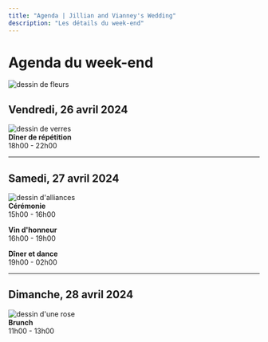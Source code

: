 ```yaml
---
title: "Agenda | Jillian and Vianney's Wedding"
description: "Les détails du week-end"
---
```


# Agenda du week-end

![dessin de fleurs](/img/schedule/flowers.svg)

## Vendredi, 26 avril 2024

![dessin de verres](/img/schedule/glasses.svg)\
**Dîner de répétition**\
18h00 - 22h00

---

## Samedi, 27 avril 2024

![dessin d'alliances](/img/schedule/rings.svg)\
**Cérémonie**\
15h00 - 16h00

**Vin d'honneur**\
16h00 - 19h00

**Dîner et dance**\
19h00 - 02h00

---

## Dimanche, 28 avril 2024

![dessin d'une rose](/img/schedule/rose.svg)\
**Brunch**\
11h00 - 13h00
